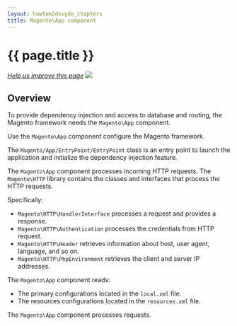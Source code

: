 ```yaml
---
layout: howtom2devgde_chapters
title: Magento\App component 
---
```


<h1 id="m2devgde-magento-app">{{ page.title }}</h1>
<p><a href="{{ site.githuburl }}m2devgde/view/RENAME.md" target="_blank"><em>Help us improve this page</em></a>&nbsp;<img src="{{ site.baseurl }}common/images/newWindow.gif"/></p>
<h2 id="overview">Overview</h2>

To provide dependency injection and access to database and routing,
the Magento framework needs the `Magento\App` component.

Use the `Magento\App` component configure the Magento framework.

The `Magento/App/EntryPoint/EntryPoint` class is an entry point to launch the application and initialize the dependency injection feature.

The `Magento\App` component processes incoming HTTP requests. The `Magento\HTTP` library contains the classes and interfaces that process the HTTP requests.

Specifically:

* `Magento\HTTP\HandlerInterface` processes a request and provides a response.
* `Magento\HTTP\Authentication` processes the credentials from HTTP request.
* `Magento\HTTP\Header` retrieves information about host, user agent, language, and so on.
* `Magento\HTTP\PhpEnvironment` retrieves the client and server IP addresses.

The `Magento\App` component reads:

* The primary configurations located in the `local.xml` file.
* The resources configurations located in the `resources.xml` file.

The `Magento\App` component processes requests.
